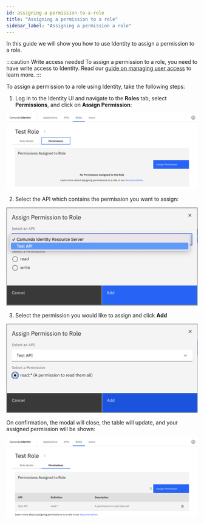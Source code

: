 ```yaml
---
id: assigning-a-permission-to-a-role
title: "Assigning a permission to a role"
sidebar_label: "Assigning a permission a role"
---
```


In this guide we will show you how to use Identity to assign a permission to a role.

:::caution Write access needed
To assign a permission to a role, you need to have write access to Identity.
Read our [guide on managing user access](managing-user-access.md) to learn more.
:::

To assign a permission to a role using Identity, take the following steps:

1. Log in to the Identity UI and navigate to the **Roles** tab, select **Permissions**, and click on **Assign Permission**:

![assign-a-permission-tab](img/assign-a-permission-tab.png)

2. Select the API which contains the permission you want to assign:

![assign-a-permission-modal-1](img/assign-a-permission-modal-1.png)

3. Select the permission you would like to assign and click **Add**

![assign-a-permission-modal-1](img/assign-a-permission-modal-2.png)

On confirmation, the modal will close, the table will update, and your assigned permission will be shown:

![assign-a-permission-refreshed-table](img/assign-a-permission-refreshed-table.png)

